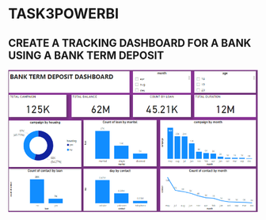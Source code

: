 # TASK3POWERBI

## CREATE A TRACKING DASHBOARD FOR A BANK USING A BANK TERM DEPOSIT

![](task3bank.PNG)





